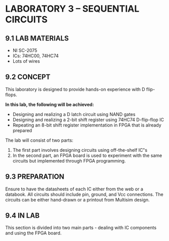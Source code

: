# LABORATORY 3 – SEQUENTIAL CIRCUITS

## 9.1 LAB MATERIALS

- NI SC-2075
- ICs: 74HC00, 74HC74
- Lots of wires

## 9.2 CONCEPT

This laboratory is designed to provide hands-on experience with D flip-flops. 

**In this lab, the following will be achieved:**
- Designing and realizing a D latch circuit using NAND gates
- Designing and realizing a 2-bit shift register using 74HC74 D-flip-flop IC
- Repeating an 8-bit shift register implementation in FPGA that is already prepared

The lab will consist of two parts:
1. The first part involves designing circuits using off-the-shelf IC‟s
2. In the second part, an FPGA board is used to experiment with the same circuits but implemented through FPGA programming.

## 9.3 PREPARATION

Ensure to have the datasheets of each IC either from the web or a databook. All circuits should include pin, ground, and Vcc connections. The circuits can be either hand-drawn or a printout from Multisim design. 

## 9.4 IN LAB

This section is divided into two main parts - dealing with IC components and using the FPGA board. 

